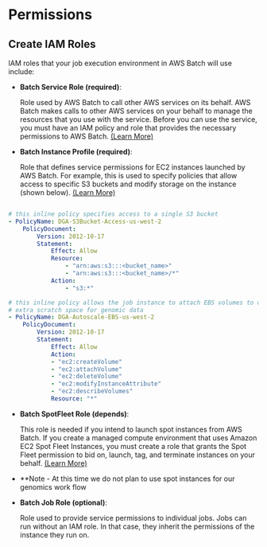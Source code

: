 # Permissions

## Create IAM Roles

IAM roles that your job execution environment in AWS Batch will use include:

* **Batch Service Role (required)**:
    
    Role used by AWS Batch to call other AWS services on its behalf.
    AWS Batch makes calls to other AWS services on your behalf to manage the resources that you use with the service. Before you can use the service, you must have an IAM policy and role that provides the necessary permissions to AWS Batch.
    [(Learn More)](https://docs.aws.amazon.com/batch/latest/userguide/service_IAM_role.html)

* **Batch Instance Profile (required)**:
    
    Role that defines service permissions for EC2 instances launched by AWS Batch.
    For example, this is used to specify policies that allow access to specific S3 buckets and modify storage on the instance (shown below).
    [(Learn More)](https://docs.aws.amazon.com/batch/latest/userguide/instance_IAM_role.html)

```yaml

# this inline policy specifies access to a single S3 bucket
- PolicyName: DGA-S3Bucket-Access-us-west-2
    PolicyDocument:
        Version: 2012-10-17
        Statement:
            Effect: Allow
            Resource:
                - "arn:aws:s3:::<bucket_name>"
                - "arn:aws:s3:::<bucket_name>/*"
            Action:
                - "s3:*"

# this inline policy allows the job instance to attach EBS volumes to create
# extra scratch space for genomic data
- PolicyName: DGA-Autoscale-EBS-us-west-2
    PolicyDocument:
        Version: 2012-10-17
        Statement:
            Effect: Allow
            Action:
            - "ec2:createVolume"
            - "ec2:attachVolume"
            - "ec2:deleteVolume"
            - "ec2:modifyInstanceAttribute"
            - "ec2:describeVolumes"
            Resource: "*"
```

* **Batch SpotFleet Role (depends)**:
    
    This role is needed if you intend to launch spot instances from AWS Batch.
    If you create a managed compute environment that uses Amazon EC2 Spot Fleet Instances, you must create a role that grants the Spot Fleet permission to bid on, launch, tag, and terminate instances on your behalf.
    [(Learn More)](https://docs.aws.amazon.com/batch/latest/userguide/spot_fleet_IAM_role.html)

* **Note - At this time we do not plan to use spot instances for our genomics work flow

* **Batch Job Role (optional)**:

    Role used to provide service permissions to individual jobs.
    Jobs can run without an IAM role. In that case, they inherit the
    permissions of the instance they run on.
